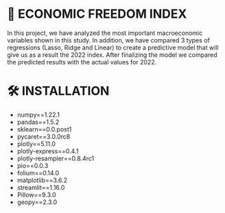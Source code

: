 # 💱 ECONOMIC FREEDOM INDEX
In this project, we have analyzed the most important macroeconomic variables shown in this study. In addition, we have compared 3 types of regressions (Lasso, Ridge and Linear) to create a predictive model that will give us as a result the 2022 index. After finalizing the model we compared the predicted results with the actual values for 2022.

# 🛠 INSTALLATION

- numpy==1.22.1
- pandas==1.5.2
- sklearn==0.0.post1
- pycaret==3.0.0rc8
- plotly==5.11.0
- plotly-express==0.4.1
- plotly-resampler==0.8.4rc1
- pio==0.0.3
- folium==0.14.0
- matplotlib==3.6.2
- streamlit==1.16.0
- Pillow==9.3.0
- geopy==2.3.0
